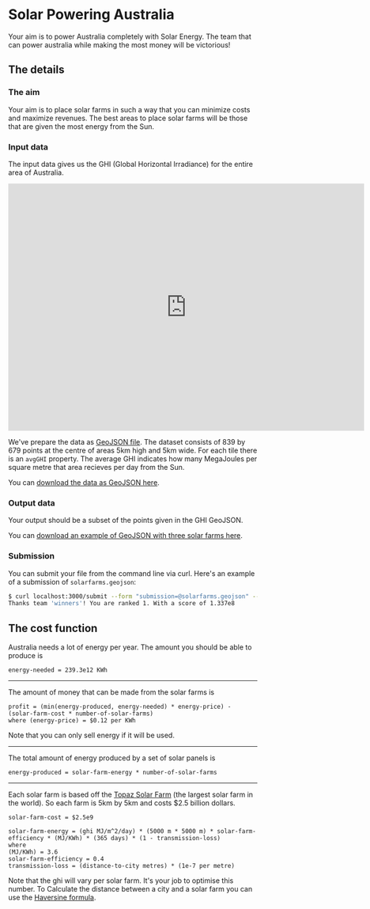 # Solar Powering Australia

Your aim is to power Australia completely with Solar Energy.
The team that can power australia while making the most money will be victorious!

## The details
### The aim
Your aim is to place solar farms in such a way that you can minimize costs and maximize revenues.
The best areas to place solar farms will be those that are given the most energy from the Sun. 

### Input data
The input data gives us the GHI (Global Horizontal Irradiance) for the entire area of Australia.

<iframe style="width: 720px; height: 500px; border: none;" src="http://aremi.nicta.com.au?vis_str=%7B%22layers%22%3A%22%5B%7B%5C%22name%5C%22%3A%5C%22GHI%20mean%20July%5C%22%2C%5C%22type%5C%22%3A%5C%22WMS%5C%22%2C%5C%22url%5C%22%3A%5C%22http%3A%2F%2Fwww.ga.gov.au%2Fgisimg%2Fservices%2Fenergy%2FSolar_Energy_GHI_Mean%2FMapServer%2FWMSServer%3Fservice%3Dwms%26request%3DGetMap%26layers%3DGHI%2520mean%2520July%5C%22%2C%5C%22extent%5C%22%3A%7B%5C%22west%5C%22%3A1.7453292519943295%2C%5C%22south%5C%22%3A-0.767944870877505%2C%5C%22east%5C%22%3A2.775073510670984%2C%5C%22north%5C%22%3A-0.06981317007977318%7D%7D%5D%22%2C%22version%22%3A%220.0.02%22%2C%22camera%22%3A%22%7B%5C%22west%5C%22%3A1.9832302403277307%2C%5C%22south%5C%22%3A-0.7525781642655125%2C%5C%22east%5C%22%3A2.5826797903530965%2C%5C%22north%5C%22%3A-0.1531286142401468%7D%22%7D" allowFullScreen mozAllowFullScreen webkitAllowFullScreen></iframe>

We've prepare the data as [GeoJSON file](http://geojson.org/geojson-spec.html).
The dataset consists of 839 by 679 points at the centre of areas 5km high and 5km wide.
For each tile there is an `avgGHI` property.
The average GHI indicates how many MegaJoules per square metre that area recieves per day from the Sun.

You can [download the data as GeoJSON here](/data/ghis.geojson.zip).

### Output data
Your output should be a subset of the points given in the GHI GeoJSON.

You can [download an example of GeoJSON with three solar farms here](/data/solar-farms.geojson).

### Submission

You can submit your file from the command line via curl.
Here's an example of a submission of `solarfarms.geojson`:

```bash
$ curl localhost:3000/submit --form "submission=@solarfarms.geojson" --form "team=winners"
Thanks team 'winners'! You are ranked 1. With a score of 1.337e8
```

## The cost function
Australia needs a lot of energy per year. The amount you should be able to produce is
```
energy-needed = 239.3e12 KWh
```

---

The amount of money that can be made from the solar farms is
```
profit = (min(energy-produced, energy-needed) * energy-price) - (solar-farm-cost * number-of-solar-farms)
where (energy-price) = $0.12 per KWh
```
Note that you can only sell energy if it will be used.

---

The total amount of energy produced by a set of solar panels is
```
energy-produced = solar-farm-energy * number-of-solar-farms
```

---

Each solar farm is based off the [Topaz Solar Farm](http://en.wikipedia.org/wiki/Topaz_Solar_Farm) (the largest solar farm in the world).
So each farm is 5km by 5km and costs $2.5 billion dollars.
```
solar-farm-cost = $2.5e9

solar-farm-energy = (ghi MJ/m^2/day) * (5000 m * 5000 m) * solar-farm-efficiency * (MJ/KWh) * (365 days) * (1 - transmission-loss)
where
(MJ/KWh) = 3.6
solar-farm-efficiency = 0.4
transmission-loss = (distance-to-city metres) * (1e-7 per metre)
```
Note that the ghi will vary per solar farm. It's your job to optimise this number.
To Calculate the distance between a city and a solar farm you can use the [Haversine formula](http://rosettacode.org/wiki/Haversine_formula).


